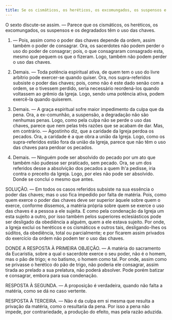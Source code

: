 ```yaml
---
title: Se os cismáticos, os heréticos, os excomungados, os suspensos e os degradados têm o uso das chaves
---
```


O sexto discute-se assim. — Parece que os cismáticos, os heréticos, os excomungados, os suspensos e os degradados têm o uso das chaves.  

1. — Pois, assim como o poder das chaves depende da ordem, assim também o poder de consagrar. Ora, os sacerdotes não podem perder o uso do poder de consagrar; pois, o que consagraram consagrado esta, mesmo que pequem os que o fizeram. Logo, também não podem perder o uso das chaves.  

2. Demais. — Toda potência espiritual ativa, de quem tem o uso do livre arbítrio pode exercer-se quando quiser. Ora, nos supra-referidos subsiste o poder das chaves; pois, como não é este dado senão com a ordem, se o tivessem perdido, seria necessário reordená-los quando voltassem ao grêmio da Igreja. Logo, sendo uma potência ativa, podem exercê-la quando quiserem.  

3. Demais. — A graça espiritual sofre maior impedimento da culpa que da pena. Ora, a ex-comunhão, a suspensão, a degradação não são nenhumas penas. Logo, como pela culpa não se perde o uso das chaves, parece que nem pelas três razões que se acabam de dar.  Mas, em contrário. — Agostinho diz, que a caridade da Igreja perdoa os pecados. Ora, a caridade é a que obra a união da Igreja. Logo, como os supra-referidos estão fora da união da Igreja, parece que não têm o uso das chaves para perdoar os pecados.  

2. Demais. — Ninguém pode ser absolvido do pecado por um ato que também não pudesse ser praticado, sem pecado. Ora, se um dos referidos desse a absolvição dos pecados a quem lh'a pedisse, iria contra o preceito da Igreja. Logo, por eles não pode ser absolvido. Donde se conclui o mesmo que antes.  

SOLUÇÃO. — Em todos os casos referidos subsiste na sua essência o poder das chaves; mas o uso fica impedido por falta de matéria. Pois, como quem exerce o poder das chaves deve ser superior àquele sobre quem o exerce, conforme dissemos, a matéria própria sobre quem se exerce o uso das chaves é a pessoa a ele sujeita. E como pela condenação da Igreja um esta sujeito a outro, por isso também pelos superiores eclesiásticos pode ser desligado da obediência a alguém, quem a ele estava sujeito. Por onde, a Igreja exclui os heréticos e os cismáticos e outros tais, desligando-lhes os súditos, da obediência, total ou parcialmente; e por ficarem assim privados do exercício da ordem não podem ter o uso das chaves.  

DONDE A RESPOSTA À PRIMEIRA OBJEÇÃO. — A matéria do sacramento da Eucaristia, sobre a qual o sacerdote exerce o seu poder, não é o homem, mas o pão de trigo; e no batismo, o homem como tal. Por onde, assim como se privasse o herético do pão de trigo, não poderia ele consagrar, assim tirada ao prelado a sua prelatura, não poderá absolver. Pode porém batizar e consagrar, embora para sua condenação.  

RESPOSTA À SEGUNDA. — A proposição é verdadeira, quando não falta a matéria, como se dá no caso vertente.  

RESPOSTA À TERCEIRA. — Não é da culpa em si mesma que resulta a privação da matéria, como o resultaria da pena. Por isso a pena não impede, por contrariedade, a produção do efeito, mas pela razão aduzida.